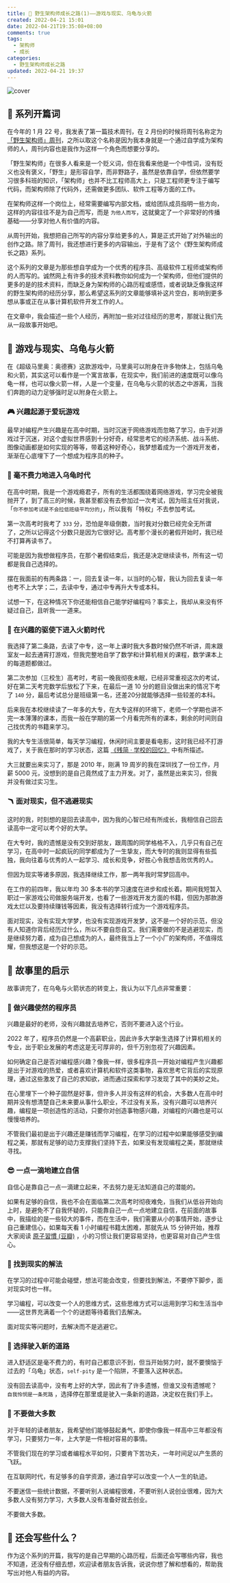```yaml
---
title: 🐒 野生架构师成长之路(1)——游戏与现实、乌龟与火箭
created: 2022-04-21 15:01
date: 2022-04-21T19:35:08+08:00
comments: true
tags:
  - 架构师
  - 成长
categories:
  - 野生架构师成长之路
updated: 2022-04-21 19:37
---
```


![cover](1650542082387.png)

## 🎉 系列开篇词

在今年的 1 月 22 号，我发表了第一篇技术周刊，在 2 月份的时候将周刊名称定为 [「野生架构师」周刊](http://weekly.codelc.com/)，之所以取这个名称是因为我本身就是一个通过自学成为架构师的人，周刊内容也是我作为这样一个角色而想要分享的。

「野生架构师」在很多人看来是一个贬义词，但在我看来他是一个中性词，没有贬义也没有褒义，「野生」是形容自学，而非野路子，虽然是依靠自学，但依然要学习很多科班的知识，「架构师」也并不比工程师高大上，只是工程师更专注于编写代码，而架构师除了代码外，还需做更多团队、软件工程等方面的工作。

在架构师这样一个岗位上，经常需要编写内部文档，或给团队成员指明一些方向，这样的内容往往不是为自己而写，而是 `为他人而写`，这就奠定了一个非常好的传播基础——分享对他人有价值的内容。

从周刊开始，我想把自己所写的内容分享给更多的人，算是正式开始了对外输出的创作之路。除了周刊，我还想进行更多的内容输出，于是有了这个《野生架构师成长之路》系列。

这个系列的文章是为那些想自学成为一个优秀的程序员、高级软件工程师或架构师的人而写的。诚然网上有许多的技术资料教你如何成为一个架构师，但他们提供的更多的是的技术资料，而缺乏身为架构师的心路历程或感悟，或者说缺乏像我这样的野生架构师的经历分享，那么希望这系列的文章能够填补这片空白，影响到更多想从事或正在从事计算机软件开发工作的人。

在文章中，我会描述一些个人经历，再附加一些对过往经历的思考，那就让我们先从一段故事开始吧。

## 📖 游戏与现实、乌龟与火箭

在《超级马里奥：奥德赛》这款游戏中，马里奥可以附身在许多物体上，包括乌龟和火箭，其实这可以看作是一个寓言故事，在现实中，我们前进的速度既可以像乌龟一样，也可以像火箭一样，人是一个变量，在乌龟与火箭的状态之中游离，当我们奔跑的动力足够强时足以附身在火箭上。

### 🎮 兴趣起源于爱玩游戏

最早对编程产生兴趣是在高中时期，当时沉迷于网络游戏而忽略了学习，由于对游戏过于沉迷，对这个虚拟世界感到十分好奇，经常思考它的经济系统、战斗系统、图像动画都是如何实现的等等，带着这种好奇心，我梦想着成为一个游戏开发者，渐渐在心底埋下了一个想成为程序员的种子。

### 🐢 毫不费力地进入乌龟时代

在高中时期，我是一个游戏瘾君子，所有的生活都围绕着网络游戏，学习完全被我抛开了，到了高三的时候，我甚至都没有去参加过一次考试，因为班主任对我说，「`你不参加考试是不会拉低班级平均分的`」，所以我有「特权」不去参加考试。

第一次高考时我考了 `333` 分，恐怕是年级倒数，当时我对分数已经完全无所谓了，之所以记得这个分数只是因为它很好记。高考那个漫长的暑假开始时，我已经不打算再读书了。

可能是因为我想做程序员，在那个暑假结束后，我还是决定继续读书，所有这一切都是我自己选择的。

摆在我面前的有两条路：一，回去复读一年，以当时的心智，我认为回去复读一年也考不上大学；二，去读中专，通过中专再升大专或本科。

试想一下，在这种情况下你还能相信自己能学好编程吗？事实上，我却从来没有怀疑过自己，且听我一一道来。

### 🚀 在兴趣的驱使下进入火箭时代

我选择了第二条路，去读了中专，这一年上课时我大多数时候仍然不听讲，周末跟室友一起去通宵打游戏，但我完整地自学了数学和计算机相关的课程，数学课本上的每道题都做过。

第二次参加（三校生）高考时，考前一晚我彻夜未眠，已经非常重视这次的考试，好在第二天考完数学后放松了下来，在最后一道 10 分的题目没做出来的情况下考了 `140` 分，最后考试总分是班级第一名，还差20分就能够选择一些较差的本科。

后来我在本校继续读了一年多的大专，在大专这样的环境下，老师一个学期也讲不完一本薄薄的课本，而我一般在学期的第一个月看完所有的课本，剩余的时间则自己找优秀的书籍来学习。

我的大专生活很简单，每天学习编程，休闲时间主要是看电影，这时我已经不打游戏了，关于我在那时的学习状态，这篇 [《残简 · 学校的回忆》](https://codelc.com/post/essay/incomplete/incomplete-school-memory/) 中有所描述。

大三就要出来实习了，那是 2010 年，刚满 19 周岁的我在深圳找了一份工作，月薪 5000 元，没想到的是自己竟然成了主力开发。对了，虽然是出来实习，但我并没有做过实习生。

### 🪃 面对现实，但不逃避现实

这时的我，时刻想的是回去读高中，因为我的心智已经有所成长，我相信自己回去读高中一定可以考个好的大学。

在大专时，我的遗憾是没有交到好朋友，跟周围的同学格格不入，几乎只有自己在学习，在高中时一起疯玩的同学都成为了一生挚友，而大专时的我则显得有些孤独，我向往着与优秀的人一起学习、成长和竞争，好胜心令我想击败优秀的人。

但因为现实等诸多原因，我选择继续工作，那一两年我时常梦回高中。

在工作的前四年，我以年均 30 多本书的学习速度在进步和成长着。期间我短暂入职过一家游戏公司做服务端开发，也看了一些游戏开发方面的书籍，但因为那款游戏太烂以及要持续赚钱等因素，我没有选择转行成为一个游戏程序员。

面对现实，没有实现大学梦，也没有实现游戏开发梦，这不是一个好的示范，但没有人知道你背后经历过什么，所以不要自怨自艾。我们需要做的不是逃避现实，而是继续努力着，成为自己想成为的人，最终我当上了一个小厂的架构师，不值得炫耀，但我想这是一个好的示范。

## 🤔 故事里的启示

故事讲完了，在乌龟与火箭状态的转变上，我认为以下几点非常重要：

### 🤩 做兴趣使然的程序员

兴趣是最好的老师，没有兴趣就去培养它，否则不要进入这个行业。

2022 年了，程序员仍然是一个高薪职业，因此许多大学新生选择了计算机相关的专业，出于职业发展的考虑这是无可厚非的，但千万别忽视了兴趣因素。

如何确定自己是否对编程感兴趣？像我一样，很多程序员一开始对编程产生兴趣都是出于对游戏的热爱，或者喜欢计算机和软件这类事物，喜欢思考它背后的实现原理，通过这些激发了自己的求知欲，进而通过探索和学习发现了其中的美妙之处。

在心里埋下一个种子固然是好事，但许多人并没有这样的机会，大多数人在高中时期并没有想清楚自己未来要从事什么职业，不过没有关系，没有兴趣可以培养兴趣，编程是一项创造性的活动，只要你对创造事物感兴趣，对编程的兴趣也是可以慢慢培养的。

不管我们最初是出于兴趣还是赚钱而学习编程，在学习的过程中如果能够感受到编程之美，那就有足够的动力支撑我们坚持下去，如果没有发现编程之美，那就继续寻找。

### 😎 一点一滴地建立自信

自信心是靠自己一点一滴建立起来，不去努力是无法知道自己的潜能的。

如果有足够的自信，我也不会在面临第二次高考时彻夜难免，当我们从低谷开始向上时，是避免不了自我怀疑的，只能靠自己一点一点地建立自信，在前面的故事中，我描绘的是一些较大的事件，而在生活中，我们需要从小的事情开始，逐步让自己重建信心，如果每天看 1 小时编程书籍太困难，那就先从 15 分钟开始，推荐大家阅读 [原子習慣 (豆瓣)](https://book.douban.com/subject/33536171/) ，小的习惯让我们更容易坚持，也更容易对自己产生信心。

### 🧐 找到现实的解法

在学习的过程中可能会碰壁，想法可能会改变，但要找到解法，不要停下脚步，面对现实时也一样。

学习编程，可以改变一个人的思维方式，这些思维方式可以运用到学习和生活当中——这世界充满着一个个的谜题等待着我们去解决。

面对现实等问题时，去解决而不是逃避它。

### 🤠 选择驶入新的道路

进入舒适区是毫不费力的，有时自己都意识不到，但当开始努力时，就不要懊恼于过去的「乌龟」状态，`self-pity` 是一个陷阱，不要落入这种状态。

没有回去读高中，没有考上好的大学，因此有了许多遗憾，但谁又没有遗憾呢？ `自我怜悯是一条死路` ，选择停在那里或是驶入一条新的道路，决定权在我们手上。

### 💪 不要做大多数

对于年轻的读者朋友，我希望他们能够鼓起勇气，即使你像我一样高中三年都没有学习，只要努力一年，上大学是一件相对容易的事情。

不管我们现在的学习或者编程水平如何，只要肯下苦功夫，一年时间足以产生质的飞跃。

在互联网时代，有足够多的自学资源，通过自学可以改变一个人一生的轨迹。

不要迷信一些统计数据，不要听别人说编程很难，不要听别人说创业很难，因为大多数人没有努力学习，大多数人没有准备好就去创业。

不要做大多数。

## 💭 还会写些什么？

作为这个系列的开篇，我写的是自己早期的心路历程，后面还会写哪些内容，我也不知道，还没有仔细去想，欢迎读者朋友告诉我，说说你想了解和想看的，帮助我写出对他人有益的内容。
